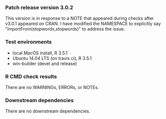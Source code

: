 ### Patch release version 3.0.2
This version is in response to a NOTE that appeared during checks after v3.0.1
appeared on CRAN. I have modified the NAMESPACE to explicitly say 
"importFrom(stopwords,stopwords)" to address the issue.

### Test environments
* local MacOS install, R 3.5.1
* Ubuntu 14.04 LTS (on travis ci), R 3.5.1
* win-builder (devel and release)

### R CMD check results
There are no WARNINGs, ERRORs, or NOTEs.

### Downstream dependencies
There are no downstream dependencies. 

